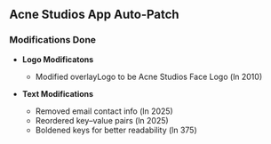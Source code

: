 ## Acne Studios App Auto-Patch

### Modifications Done

- **Logo Modificatons**  
  - Modified overlayLogo to be Acne Studios Face Logo (ln 2010)

- **Text Modifications**
  - Removed email contact info (ln 2025)
  - Reordered key–value pairs (ln 2025)
  - Boldened keys for better readability (ln 375)
